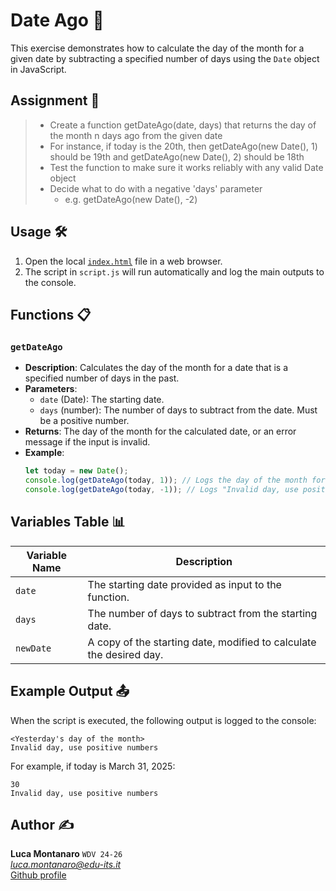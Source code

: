 # Date Ago 📅

This exercise demonstrates how to calculate the day of the month for a given date by subtracting a specified number of days using the `Date` object in JavaScript.

## Assignment 📝

> - Create a function getDateAgo(date, days) that returns the day of the month
n days ago from the given date
> - For instance, if today is the 20th, then getDateAgo(new Date(), 1) should be
19th and getDateAgo(new Date(), 2) should be 18th
> - Test the function to make sure it works reliably with any valid Date object
> - Decide what to do with a negative 'days' parameter
>   - e.g. getDateAgo(new Date(), -2)


## Usage 🛠️

1. Open the local [`index.html`](index.html) file in a web browser.
2. The script in `script.js` will run automatically and log the main outputs to the console.

## Functions 📋

### `getDateAgo`

- **Description**: Calculates the day of the month for a date that is a specified number of days in the past.
- **Parameters**:
  - `date` (Date): The starting date.
  - `days` (number): The number of days to subtract from the date. Must be a positive number.
- **Returns**: The day of the month for the calculated date, or an error message if the input is invalid.
- **Example**:
  ```javascript
  let today = new Date();
  console.log(getDateAgo(today, 1)); // Logs the day of the month for yesterday
  console.log(getDateAgo(today, -1)); // Logs "Invalid day, use positive numbers"
  ```

## Variables Table 📊

| Variable Name | Description                                                                 |
|---------------|-----------------------------------------------------------------------------|
| `date`        | The starting date provided as input to the function.                       |
| `days`        | The number of days to subtract from the starting date.                     |
| `newDate`     | A copy of the starting date, modified to calculate the desired day.        |

## Example Output 📤

When the script is executed, the following output is logged to the console:

```
<Yesterday's day of the month>
Invalid day, use positive numbers
```

For example, if today is March 31, 2025:

```
30
Invalid day, use positive numbers
```

## Author ✍️

**Luca Montanaro** `WDV 24-26`  
*luca.montanaro@edu-its.it*  
[Github profile](https://github.com/LucaM0nt)